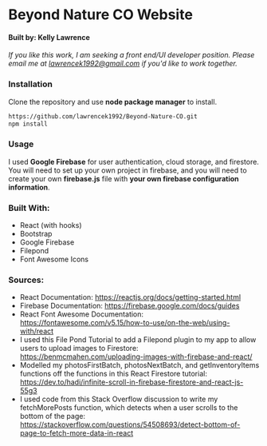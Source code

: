 # Beyond Nature CO Website

#### Built by: Kelly Lawrence
_If you like this work, I am seeking a front end/UI developer position. Please email me at lawrencek1992@gmail.com if you'd like to work together._

### Installation

Clone the repository and use **node package manager** to install. 

```bash
https://github.com/lawrencek1992/Beyond-Nature-CO.git
npm install
```

### Usage

I used **Google Firebase** for user authentication, cloud storage, and firestore. You will need to set up your own project in firebase, and you will need to create your own **firebase.js** file with **your own firebase configuration information**.

### Built With:

* React (with hooks)
* Bootstrap
* Google Firebase
* Filepond
* Font Awesome Icons

### Sources:
* React Documentation:
    https://reactjs.org/docs/getting-started.html
* Firebase Documentation:
    https://firebase.google.com/docs/guides
* React Font Awesome Documentation:
    https://fontawesome.com/v5.15/how-to-use/on-the-web/using-with/react
* I used this File Pond Tutorial to add a Filepond plugin to my app to allow users to upload images to Firestore:
    https://benmcmahen.com/uploading-images-with-firebase-and-react/
* Modelled my photosFirstBatch, photosNextBatch, and getInventoryItems functions off the functions in this React Firestore tutorial:
    https://dev.to/hadi/infinite-scroll-in-firebase-firestore-and-react-js-55g3
* I used code from this Stack Overflow discussion to write my fetchMorePosts function, which detects when a user scrolls to the bottom of the page:
    https://stackoverflow.com/questions/54508693/detect-bottom-of-page-to-fetch-more-data-in-react

